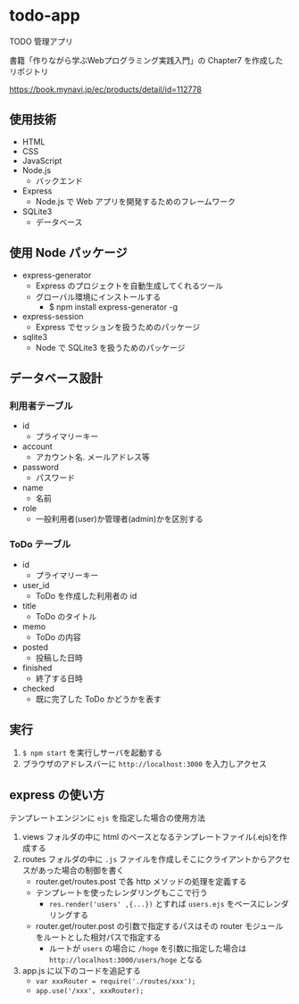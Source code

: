 # todo-app

TODO 管理アプリ

書籍「作りながら学ぶWebプログラミング実践入門」の Chapter7 を作成したリポジトリ

https://book.mynavi.jp/ec/products/detail/id=112778


## 使用技術

* HTML
* CSS
* JavaScript
* Node.js
    * バックエンド
* Express
    * Node.js で Web アプリを開発するためのフレームワーク
* SQLite3
    * データベース

## 使用 Node パッケージ

* express-generator
    * Express のプロジェクトを自動生成してくれるツール
    * グローバル環境にインストールする
        * $ npm install express-generator -g
* express-session
    * Express でセッションを扱うためのパッケージ
* sqlite3
    * Node で SQLite3 を扱うためのパッケージ

## データベース設計

### 利用者テーブル

* id
    * プライマリーキー
* account
    * アカウント名. メールアドレス等
* password
    * パスワード
* name
    * 名前
* role
    * 一般利用者(user)か管理者(admin)かを区別する

### ToDo テーブル

* id
    * プライマリーキー
* user_id
    * ToDo を作成した利用者の id
* title
    * ToDo のタイトル
* memo
    * ToDo の内容
* posted
    * 投稿した日時
* finished
    * 終了する日時
* checked
    * 既に完了した ToDo かどうかを表す


## 実行

1. `$ npm start` を実行しサーバを起動する
1. ブラウザのアドレスバーに `http://localhost:3000` を入力しアクセス

## express の使い方

テンプレートエンジンに `ejs` を指定した場合の使用方法

1. views フォルダの中に html のベースとなるテンプレートファイル(.ejs)を作成する
1. routes フォルダの中に `.js` ファイルを作成しそこにクライアントからアクセスがあった場合の制御を書く
    * router.get/routes.post で各 http メソッドの処理を定義する
    * テンプレートを使ったレンダリングもここで行う
        * `res.render('users' ,{...})` とすれば `users.ejs` をベースにレンダリングする
    * router.get/router.post の引数で指定するパスはその router モジュールをルートとした相対パスで指定する
        * ルートが `users` の場合に `/hoge` を引数に指定した場合は `http://localhost:3000/users/hoge` となる
1. app.js に以下のコードを追記する
    * `var xxxRouter = require('./routes/xxx');`
    * `app.use('/xxx', xxxRouter);`
